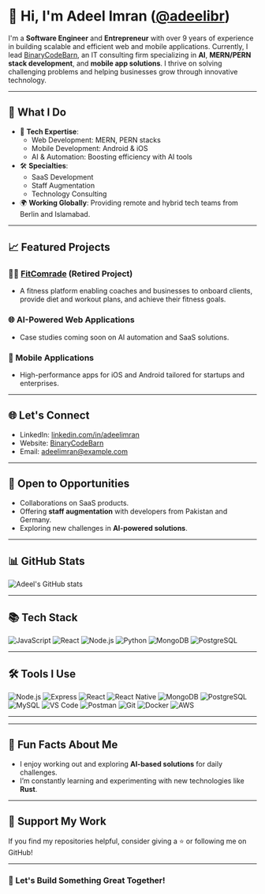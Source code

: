 # 👋 Hi, I'm Adeel Imran ([@adeelibr](https://github.com/adeelibr))

I'm a **Software Engineer** and **Entrepreneur** with over 9 years of experience in building scalable and efficient web and mobile applications. Currently, I lead [BinaryCodeBarn](https://binarycodebarn.com), an IT consulting firm specializing in **AI**, **MERN/PERN stack development**, and **mobile app solutions**. I thrive on solving challenging problems and helping businesses grow through innovative technology.

---

## 🌟 What I Do
- 🚀 **Tech Expertise**:
  - Web Development: MERN, PERN stacks
  - Mobile Development: Android & iOS
  - AI & Automation: Boosting efficiency with AI tools
- 🛠️ **Specialties**: 
  - SaaS Development
  - Staff Augmentation
  - Technology Consulting
- 🌍 **Working Globally**: Providing remote and hybrid tech teams from Berlin and Islamabad.

---

## 📈 Featured Projects
### 🧑‍💻 [FitComrade](https://fitcomrade.com) (Retired Project)
- A fitness platform enabling coaches and businesses to onboard clients, provide diet and workout plans, and achieve their fitness goals.

### 🌐 AI-Powered Web Applications
- Case studies coming soon on AI automation and SaaS solutions.

### 📱 Mobile Applications
- High-performance apps for iOS and Android tailored for startups and enterprises.

---

## 🌐 Let's Connect
- LinkedIn: [linkedin.com/in/adeelimran](https://linkedin.com/in/adeelimran)
- Website: [BinaryCodeBarn](https://binarycodebarn.com)
- Email: [adeelimran@example.com](mailto:adeelimran@example.com)

---

## 💼 Open to Opportunities
- Collaborations on SaaS products.
- Offering **staff augmentation** with developers from Pakistan and Germany.
- Exploring new challenges in **AI-powered solutions**.

---

## 📊 GitHub Stats
![Adeel's GitHub stats](https://github-readme-stats.vercel.app/api?username=adeelibr&show_icons=true&theme=github_dark)

---

## 📚 Tech Stack
![JavaScript](https://img.shields.io/badge/JavaScript-F7DF1E?style=for-the-badge&logo=javascript&logoColor=black)
![React](https://img.shields.io/badge/React-61DAFB?style=for-the-badge&logo=react&logoColor=black)
![Node.js](https://img.shields.io/badge/Node.js-339933?style=for-the-badge&logo=node.js&logoColor=white)
![Python](https://img.shields.io/badge/Python-3776AB?style=for-the-badge&logo=python&logoColor=white)
![MongoDB](https://img.shields.io/badge/MongoDB-47A248?style=for-the-badge&logo=mongodb&logoColor=white)
![PostgreSQL](https://img.shields.io/badge/PostgreSQL-4169E1?style=for-the-badge&logo=postgresql&logoColor=white)

---

## 🛠️ Tools I Use
![Node.js](https://img.shields.io/badge/Node.js-339933?style=for-the-badge&logo=node.js&logoColor=white)
![Express](https://img.shields.io/badge/Express-000000?style=for-the-badge&logo=express&logoColor=white)
![React](https://img.shields.io/badge/React-61DAFB?style=for-the-badge&logo=react&logoColor=black)
![React Native](https://img.shields.io/badge/React%20Native-61DAFB?style=for-the-badge&logo=react&logoColor=black)
![MongoDB](https://img.shields.io/badge/MongoDB-47A248?style=for-the-badge&logo=mongodb&logoColor=white)
![PostgreSQL](https://img.shields.io/badge/PostgreSQL-4169E1?style=for-the-badge&logo=postgresql&logoColor=white)
![MySQL](https://img.shields.io/badge/MySQL-4479A1?style=for-the-badge&logo=mysql&logoColor=white)
![VS Code](https://img.shields.io/badge/VS%20Code-007ACC?style=for-the-badge&logo=visual-studio-code&logoColor=white)
![Postman](https://img.shields.io/badge/Postman-FF6C37?style=for-the-badge&logo=postman&logoColor=white)
![Git](https://img.shields.io/badge/Git-F05032?style=for-the-badge&logo=git&logoColor=white)
![Docker](https://img.shields.io/badge/Docker-2496ED?style=for-the-badge&logo=docker&logoColor=white)
![AWS](https://img.shields.io/badge/AWS-232F3E?style=for-the-badge&logo=amazon-aws&logoColor=white)

---

---

## 🎯 Fun Facts About Me
- I enjoy working out and exploring **AI-based solutions** for daily challenges.
- I’m constantly learning and experimenting with new technologies like **Rust**.

---

## 💖 Support My Work
If you find my repositories helpful, consider giving a ⭐ or following me on GitHub!

---

### 🚀 Let's Build Something Great Together!
